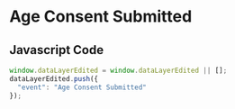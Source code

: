 # Age Consent Submitted

### 

## Javascript Code
```js
window.dataLayerEdited = window.dataLayerEdited || [];
dataLayerEdited.push({
  "event": "Age Consent Submitted"
});
```








